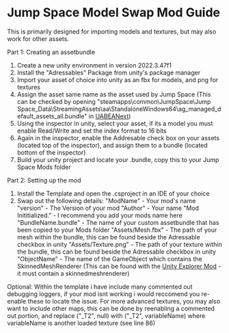 # Jump Space Model Swap Mod Guide

This is primarily designed for importing models and textures, but may also work for other assets.

Part 1: Creating an assetbundle
1. Create a new unity environment in version 2022.3.47f1
2. Install the "Adressables" Package from unity's package manager
3. Import your asset of choice into unity as an fbx for models, and png for textures
4. Assign the asset same name as the asset used by Jump Space (This can be checked by opening "steamapps\common\JumpSpace\Jump Space_Data\StreamingAssets\aa\StandaloneWindows64\ag_managed_default_assets_all.bundle" in [UABEANext](https://github.com/nesrak1/UABEANext?tab=readme-ov-file))
5. Using the inspector in unity, select your asset, if its a model you must enable Read/Write and set the index format to 16 bits
6. Again in the inspector, enable the Addresable check box on your assets (located top of the inspector), and assign them to a bundle (located bottom of the inspector)
7. Build your unity project and locate your .bundle, copy this to your Jump Space Mods folder

Part 2: Setting up the mod
1. Install the Template and open the .csproject in an IDE of your choice
2. Swap out the following details:
  "ModName" - Your mod's name
  "version" - The Version of your mod
  "Author" - Your name
  "Mod Inititialized." - I recommend you add your mods name here
  "BundleName.bundle" - The name of your custom assetbundle that has been copied to your Mods folder
  "Assets/Mesh.fbx" - The path of your mesh within the bundle, this can be found beside the Adressable checkbox in unity
  "Assets/Texture.png" - The path of your texture within the bundle, this can be found beside the Adressable checkbox in unity
  "ObjectName" - The name of the GameObject which contains the SkinnedMeshRenderer (This can be found with the [Unity Explorer Mod](https://github.com/sinai-dev/UnityExplorer) - it must contain a skinnedmeshrenderer)

Optional:
Within the template i have include many commented out debugging loggers, if your mod isnt working i would reccomend you re-enable these to locate the issue.
For more advanced textures, you may also want to include other maps, this can be done by reenabling a commented out portion, and replace ("_T2", null) with ("_T2", variableName) where variableName is another loaded texture (see line 86)
